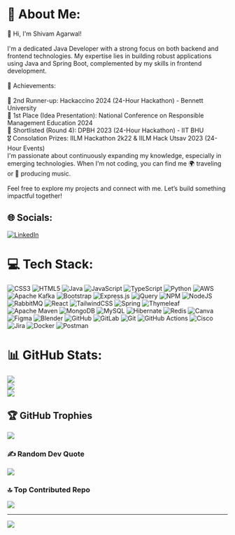 # 💫 About Me:
👋 Hi, I'm Shivam Agarwal!<br><br>I'm a dedicated Java Developer with a strong focus on both backend and frontend technologies. My expertise lies in building robust applications using Java and Spring Boot, complemented by my skills in frontend development.<br><br>🚀 Achievements:<br><br>🥈 2nd Runner-up: Hackaccino 2024 (24-Hour Hackathon) - Bennett University<br>🥇 1st Place (Idea Presentation): National Conference on Responsible Management Education 2024<br>🎯 Shortlisted (Round 4): DPBH 2023 (24-Hour Hackathon) - IIT BHU<br>🎖️ Consolation Prizes: IILM Hackathon 2k22 & IILM Hack Utsav 2023 (24-Hour Events)<br>I'm passionate about continuously expanding my knowledge, especially in emerging technologies. When I'm not coding, you can find me 🌍 traveling or 🎵 producing music.<br><br>Feel free to explore my projects and connect with me. Let’s build something impactful together!<br>


## 🌐 Socials:
[![LinkedIn](https://img.shields.io/badge/LinkedIn-%230077B5.svg?logo=linkedin&logoColor=white)](https://linkedin.com/in/https://www.linkedin.com/in/shivam-agarwal-005ab6233/) 

# 💻 Tech Stack:
![CSS3](https://img.shields.io/badge/css3-%231572B6.svg?style=flat-square&logo=css3&logoColor=white) ![HTML5](https://img.shields.io/badge/html5-%23E34F26.svg?style=flat-square&logo=html5&logoColor=white) ![Java](https://img.shields.io/badge/java-%23ED8B00.svg?style=flat-square&logo=openjdk&logoColor=white) ![JavaScript](https://img.shields.io/badge/javascript-%23323330.svg?style=flat-square&logo=javascript&logoColor=%23F7DF1E) ![TypeScript](https://img.shields.io/badge/typescript-%23007ACC.svg?style=flat-square&logo=typescript&logoColor=white) ![Python](https://img.shields.io/badge/python-3670A0?style=flat-square&logo=python&logoColor=ffdd54) ![AWS](https://img.shields.io/badge/AWS-%23FF9900.svg?style=flat-square&logo=amazon-aws&logoColor=white) ![Apache Kafka](https://img.shields.io/badge/Apache%20Kafka-000?style=flat-square&logo=apachekafka) ![Bootstrap](https://img.shields.io/badge/bootstrap-%238511FA.svg?style=flat-square&logo=bootstrap&logoColor=white) ![Express.js](https://img.shields.io/badge/express.js-%23404d59.svg?style=flat-square&logo=express&logoColor=%2361DAFB) ![jQuery](https://img.shields.io/badge/jquery-%230769AD.svg?style=flat-square&logo=jquery&logoColor=white) ![NPM](https://img.shields.io/badge/NPM-%23CB3837.svg?style=flat-square&logo=npm&logoColor=white) ![NodeJS](https://img.shields.io/badge/node.js-6DA55F?style=flat-square&logo=node.js&logoColor=white) ![RabbitMQ](https://img.shields.io/badge/rabbitmq-FF6600?style=flat-square&logo=rabbitmq&logoColor=white) ![React](https://img.shields.io/badge/react-%2320232a.svg?style=flat-square&logo=react&logoColor=%2361DAFB) ![TailwindCSS](https://img.shields.io/badge/tailwindcss-%2338B2AC.svg?style=flat-square&logo=tailwind-css&logoColor=white) ![Spring](https://img.shields.io/badge/spring-%236DB33F.svg?style=flat-square&logo=spring&logoColor=white) ![Thymeleaf](https://img.shields.io/badge/Thymeleaf-%23005C0F.svg?style=flat-square&logo=Thymeleaf&logoColor=white) ![Apache Maven](https://img.shields.io/badge/Apache%20Maven-C71A36?style=flat-square&logo=Apache%20Maven&logoColor=white) ![MongoDB](https://img.shields.io/badge/MongoDB-%234ea94b.svg?style=flat-square&logo=mongodb&logoColor=white) ![MySQL](https://img.shields.io/badge/mysql-4479A1.svg?style=flat-square&logo=mysql&logoColor=white) ![Hibernate](https://img.shields.io/badge/Hibernate-59666C?style=flat-square&logo=Hibernate&logoColor=white) ![Redis](https://img.shields.io/badge/redis-%23DD0031.svg?style=flat-square&logo=redis&logoColor=white) ![Canva](https://img.shields.io/badge/Canva-%2300C4CC.svg?style=flat-square&logo=Canva&logoColor=white) ![Figma](https://img.shields.io/badge/figma-%23F24E1E.svg?style=flat-square&logo=figma&logoColor=white) ![Blender](https://img.shields.io/badge/blender-%23F5792A.svg?style=flat-square&logo=blender&logoColor=white) ![GitHub](https://img.shields.io/badge/github-%23121011.svg?style=flat-square&logo=github&logoColor=white) ![GitLab](https://img.shields.io/badge/gitlab-%23181717.svg?style=flat-square&logo=gitlab&logoColor=white) ![Git](https://img.shields.io/badge/git-%23F05033.svg?style=flat-square&logo=git&logoColor=white) ![GitHub Actions](https://img.shields.io/badge/github%20actions-%232671E5.svg?style=flat-square&logo=githubactions&logoColor=white) ![Cisco](https://img.shields.io/badge/cisco-%23049fd9.svg?style=flat-square&logo=cisco&logoColor=black) ![Jira](https://img.shields.io/badge/jira-%230A0FFF.svg?style=flat-square&logo=jira&logoColor=white) ![Docker](https://img.shields.io/badge/docker-%230db7ed.svg?style=flat-square&logo=docker&logoColor=white) ![Postman](https://img.shields.io/badge/Postman-FF6C37?style=flat-square&logo=postman&logoColor=white)
# 📊 GitHub Stats:
![](https://github-readme-stats.vercel.app/api?username=penguinshivam&theme=dark&hide_border=false&include_all_commits=false&count_private=false)<br/>
![](https://github-readme-streak-stats.herokuapp.com/?user=penguinshivam&theme=dark&hide_border=false)<br/>
![](https://github-readme-stats.vercel.app/api/top-langs/?username=penguinshivam&theme=dark&hide_border=false&include_all_commits=false&count_private=false&layout=compact)

## 🏆 GitHub Trophies
![](https://github-profile-trophy.vercel.app/?username=penguinshivam&theme=radical&no-frame=false&no-bg=false&margin-w=4)

### ✍️ Random Dev Quote
![](https://quotes-github-readme.vercel.app/api?type=horizontal&theme=radical)

### 🔝 Top Contributed Repo
![](https://github-contributor-stats.vercel.app/api?username=penguinshivam&limit=5&theme=github_dark&combine_all_yearly_contributions=true)

---
[![](https://visitcount.itsvg.in/api?id=penguinshivam&icon=4&color=11)](https://visitcount.itsvg.in)

<!-- Proudly created with GPRM ( https://gprm.itsvg.in ) -->
